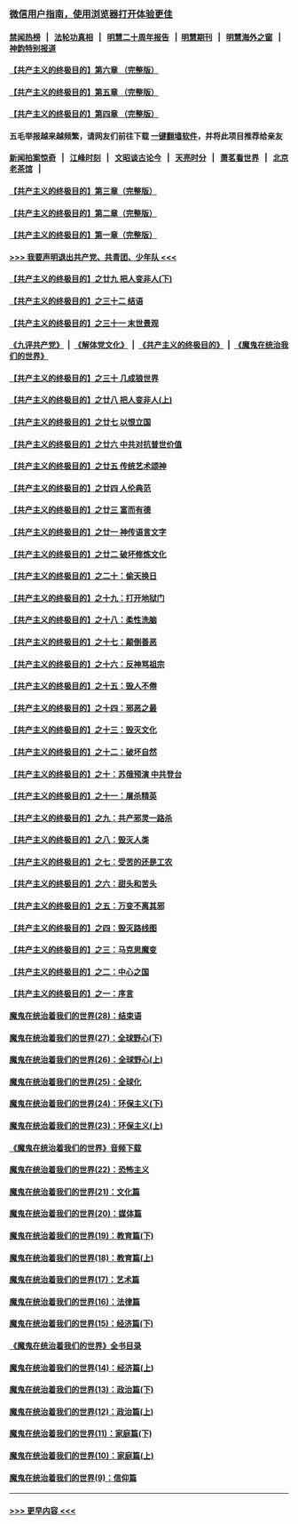 ### [微信用户指南，使用浏览器打开体验更佳](https://github.com/gfw-breaker/banned-news1/blob/master/indexes/wechat-guide.md?t=0)
#### [禁闻热榜](热点新闻.md?t=0)  &nbsp;&nbsp;|&nbsp;&nbsp; [法轮功真相](https://github.com/gfw-breaker/truth/blob/master/README.md?t=0) &nbsp;&nbsp;|&nbsp;&nbsp; [明慧二十周年报告](https://github.com/gfw-breaker/mh-reports/blob/master/README.md?t=0) &nbsp;&nbsp;|&nbsp;&nbsp;[明慧期刊](https://github.com/gfw-breaker/mh-qikan) &nbsp;&nbsp;|&nbsp;&nbsp; [明慧海外之窗](https://github.com/gfw-breaker/mh-news/blob/master/README.md?t=0) &nbsp;&nbsp;|&nbsp;&nbsp; [神韵特别报道](https://github.com/gfw-breaker/mh-news/blob/master/shenyun.md?t=0)
#### [【共产主义的终极目的】第六章 （完整版）](../pages/nsc422/n11428913.md?t=02071902) 
#### [【共产主义的终极目的】第五章 （完整版）](../pages/nsc422/n11428912.md?t=02071902) 
#### [【共产主义的终极目的】第四章 （完整版）](../pages/nsc422/n11428907.md?t=02071902) 
#### 五毛举报越来越频繁，请网友们前往下载 [一键翻墙软件](https://github.com/gfw-breaker/ssr-accounts)，并将此项目推荐给亲友
#### [新闻拍案惊奇](https://github.com/gfw-breaker/banned-news1/blob/master/pages/link4.md) &nbsp;&nbsp;|&nbsp;&nbsp; [江峰时刻](https://github.com/gfw-breaker/banned-news1/blob/master/pages/link4.md) &nbsp;&nbsp;|&nbsp;&nbsp; [文昭谈古论今](https://github.com/gfw-breaker/banned-news1/blob/master/pages/link4.md) &nbsp;&nbsp;|&nbsp;&nbsp; [天亮时分](https://github.com/gfw-breaker/banned-news1/blob/master/pages/link4.md) &nbsp;&nbsp;|&nbsp;&nbsp; [萧茗看世界](https://github.com/gfw-breaker/banned-news1/blob/master/pages/link4.md) &nbsp;&nbsp;|&nbsp;&nbsp; [北京老茶馆](https://github.com/gfw-breaker/banned-news1/blob/master/pages/link4.md) &nbsp;&nbsp;|&nbsp;&nbsp; 
#### [【共产主义的终极目的】第三章（完整版）](../pages/nsc422/n11428848.md?t=02071902) 
#### [【共产主义的终极目的】第二章（完整版）](../pages/nsc422/n11428831.md?t=02071902) 
#### [【共产主义的终极目的】第一章（完整版）](../pages/nsc422/n11417651.md?t=02071902) 
#### [>>> 我要声明退出共产党、共青团、少年队 <<<](https://github.com/begood0513/goodnews/blob/master/quit/letter.md) 
#### [【共产主义的终极目的】之廿九 把人变非人(下)](../pages/nsc422/n11344140.md?t=02071902) 
#### [【共产主义的终极目的】之三十二 结语](../pages/nsc422/n11360535.md?t=02071902) 
#### [【共产主义的终极目的】之三十一 末世景观](../pages/nsc422/n11351129.md?t=02071902) 
#### [《九评共产党》](https://github.com/begood0513/9ping.md/blob/master/README.md) &nbsp;|&nbsp; [《解体党文化》](../../../../jtdwh.md/blob/master/README.md)  &nbsp;|&nbsp; [《共产主义的终极目的》](../../../../gczydzjmd.md/blob/master/README.md) &nbsp;|&nbsp; [《魔鬼在统治我们的世界》](../../../../mgztzwmdsj.md/blob/master/README.md) 
#### [【共产主义的终极目的】之三十 几成狼世界](../pages/nsc422/n11348280.md?t=02071902) 
#### [【共产主义的终极目的】之廿八 把人变非人(上)](../pages/nsc422/n11340492.md?t=02071902) 
#### [【共产主义的终极目的】之廿七 以恨立国](../pages/nsc422/n11336944.md?t=02071902) 
#### [【共产主义的终极目的】之廿六 中共对抗普世价值](../pages/nsc422/n11324785.md?t=02071902) 
#### [【共产主义的终极目的】之廿五 传统艺术颂神](../pages/nsc422/n11296396.md?t=02071902) 
#### [【共产主义的终极目的】之廿四 人伦典范](../pages/nsc422/n11296397.md?t=02071902) 
#### [【共产主义的终极目的】之廿三 富而有德](../pages/nsc422/n11283598.md?t=02071902) 
#### [【共产主义的终极目的】之廿一 神传语言文字](../pages/nsc422/n11263265.md?t=02071902) 
#### [【共产主义的终极目的】之廿二 破坏修炼文化](../pages/nsc422/n11245728.md?t=02071902) 
#### [【共产主义的终极目的】之二十：偷天换日](../pages/nsc422/n11238846.md?t=02071902) 
#### [【共产主义的终极目的】之十九：打开地狱门](../pages/nsc422/n11206376.md?t=02071902) 
#### [【共产主义的终极目的】之十八：柔性洗脑](../pages/nsc422/n11199994.md?t=02071902) 
#### [【共产主义的终极目的】之十七：颠倒善恶](../pages/nsc422/n11179782.md?t=02071902) 
#### [【共产主义的终极目的】之十六：反神骂祖宗](../pages/nsc422/n11166798.md?t=02071902) 
#### [【共产主义的终极目的】之十五：毁人不倦](../pages/nsc422/n11166792.md?t=02071902) 
#### [【共产主义的终极目的】之十四：邪恶之最](../pages/nsc422/n11150249.md?t=02071902) 
#### [【共产主义的终极目的】之十三：毁灭文化](../pages/nsc422/n11135227.md?t=02071902) 
#### [【共产主义的终极目的】之十二：破坏自然](../pages/nsc422/n11135214.md?t=02071902) 
#### [【共产主义的终极目的】之十：苏俄预演 中共登台](../pages/nsc422/n11118424.md?t=02071902) 
#### [【共产主义的终极目的】之十一：屠杀精英](../pages/nsc422/n11118442.md?t=02071902) 
#### [【共产主义的终极目的】之九：共产邪灵一路杀](../pages/nsc422/n11114139.md?t=02071902) 
#### [【共产主义的终极目的】之八：毁灭人类](../pages/nsc422/n11108503.md?t=02071902) 
#### [【共产主义的终极目的】之七：受苦的还是工农](../pages/nsc422/n11101809.md?t=02071902) 
#### [【共产主义的终极目的】之六：甜头和苦头](../pages/nsc422/n11096971.md?t=02071902) 
#### [【共产主义的终极目的】之五：万变不离其邪](../pages/nsc422/n11091285.md?t=02071902) 
#### [【共产主义的终极目的】之四：毁灭路线图](../pages/nsc422/n11086284.md?t=02071902) 
#### [【共产主义的终极目的】之三：马克思魔变](../pages/nsc422/n11061941.md?t=02071902) 
#### [【共产主义的终极目的】之二：中心之国](../pages/nsc422/n11047728.md?t=02071902) 
#### [【共产主义的终极目的】之一：序言](../pages/nsc422/n11086077.md?t=02071902) 
#### [魔鬼在统治着我们的世界(28)：结束语](../pages/nsc422/n10936246.md?t=02071902) 
#### [魔鬼在统治着我们的世界(27)：全球野心(下)](../pages/nsc422/n10928319.md?t=02071902) 
#### [魔鬼在统治着我们的世界(26)：全球野心(上)](../pages/nsc422/n10900318.md?t=02071902) 
#### [魔鬼在统治着我们的世界(25)：全球化](../pages/nsc422/n10788205.md?t=02071902) 
#### [魔鬼在统治着我们的世界(24)：环保主义(下)](../pages/nsc422/n10695307.md?t=02071902) 
#### [魔鬼在统治着我们的世界(23)：环保主义(上)](../pages/nsc422/n10688613.md?t=02071902) 
#### [《魔鬼在统治着我们的世界》音频下载](../pages/nsc422/n10635553.md?t=02071902) 
#### [魔鬼在统治着我们的世界(22)：恐怖主义](../pages/nsc422/n10614727.md?t=02071902) 
#### [魔鬼在统治着我们的世界(21)：文化篇](../pages/nsc422/n10597706.md?t=02071902) 
#### [魔鬼在统治着我们的世界(20)：媒体篇](../pages/nsc422/n10586579.md?t=02071902) 
#### [魔鬼在统治着我们的世界(19)：教育篇(下)](../pages/nsc422/n10564808.md?t=02071902) 
#### [魔鬼在统治着我们的世界(18)：教育篇(上)](../pages/nsc422/n10526970.md?t=02071902) 
#### [魔鬼在统治着我们的世界(17)：艺术篇](../pages/nsc422/n10499093.md?t=02071902) 
#### [魔鬼在统治着我们的世界(16)：法律篇](../pages/nsc422/n10485969.md?t=02071902) 
#### [魔鬼在统治着我们的世界(15)：经济篇(下)](../pages/nsc422/n10469975.md?t=02071902) 
#### [《魔鬼在统治着我们的世界》全书目录](../pages/nsc422/n10464261.md?t=02071902) 
#### [魔鬼在统治着我们的世界(14)：经济篇(上)](../pages/nsc422/n10457370.md?t=02071902) 
#### [魔鬼在统治着我们的世界(13)：政治篇(下)](../pages/nsc422/n10448270.md?t=02071902) 
#### [魔鬼在统治着我们的世界(12)：政治篇(上)](../pages/nsc422/n10444576.md?t=02071902) 
#### [魔鬼在统治着我们的世界(11)：家庭篇(下)](../pages/nsc422/n10440961.md?t=02071902) 
#### [魔鬼在统治着我们的世界(10)：家庭篇(上)](../pages/nsc422/n10435448.md?t=02071902) 
#### [魔鬼在统治着我们的世界(9)：信仰篇](../pages/nsc422/n10432159.md?t=02071902) 

----
#### [ >>> 更早内容 <<< ](../indexes/nsc422-earlier.md)
